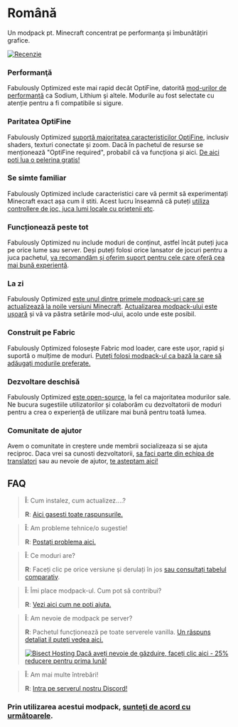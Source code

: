 # Română

Un modpack pt. Minecraft concentrat pe performanța și îmbunătățiri grafice.

[![Recenzie](https://img.youtube.com/vi/bb8G9X5Q_4I/hqdefault.jpg)](https://www.youtube.com/watch?v=bb8G9X5Q_4I)

### Performanţă

Fabulously Optimized este mai rapid decât OptiFine, datorită [mod-urilor de performanţă][1] ca Sodium, Lithium şi altele. Modurile au fost selectate cu atenție pentru a fi compatibile si sigure.

### Paritatea OptiFine

Fabulously Optimized [suportă majoritatea caracteristicilor OptiFine][2], inclusiv shaders, texturi conectate și zoom. Dacă în pachetul de resurse se menționează "OptiFine required", probabil că va funcționa și aici. [De aici poti lua o pelerina gratis!][3]

### Se simte familiar

Fabulously Optimized include caracteristici care vă permit să experimentați Minecraft exact așa cum il stiti. Acest lucru înseamnă că puteți [utiliza controllere de joc, juca lumi locale cu prietenii etc][4].

### Funcționează peste tot

Fabulously Optimized nu include moduri de conținut, astfel încât puteți juca pe orice lume sau server. Deși puteți folosi orice lansator de jocuri pentru a juca pachetul, [va recomandăm și oferim suport pentru cele care oferă cea mai bună experiență][5].

### La zi

Fabulously Optimized [este unul dintre primele modpack-uri care se actualizează la noile versiuni Minecraft][6]. [Actualizarea modpack-ului este ușoară][7] și vă va păstra setările mod-ului, acolo unde este posibil.

### Construit pe Fabric

Fabulously Optimized folosește Fabric mod loader, care este ușor, rapid și suportă o mulțime de moduri. [Puteți folosi modpack-ul ca bază la care să adăugați modurile preferate.][8]

### Dezvoltare deschisă

Fabulously Optimized [este open-source][9], la fel ca majoritatea modurilor sale. Ne bucura sugestiile utilizatorilor și colaborăm cu dezvoltatorii de moduri pentru a crea o experiență de utilizare mai bună pentru toată lumea.

### Comunitate de ajutor

Avem o comunitate in creștere unde membrii socializeaza si se ajuta reciproc. Daca vrei sa cunosti dezvoltatorii, [sa faci parte din echipa de translatori][10] sau au nevoie de ajutor, [te asteptam aici!][11]

## FAQ

> **Î**: Cum instalez, cum actualizez....?
> 
> **R**: [Aici gasesti toate raspunsurile.][12]


> **Î**: Am probleme tehnice/o sugestie!
> 
> **R**: [Postați problema aici.][9]


> **Î**: Ce moduri are?
> 
> **R**: Faceți clic pe orice versiune și derulați în jos [sau consultați tabelul comparativ][1].


> **Î**: Îmi place modpack-ul. Cum pot să contribui?
> 
> **R**: [Vezi aici cum ne poti ajuta.][13]


> **Î**: Am nevoie de modpack pe server?
> 
> **R**: Pachetul funcționează pe toate serverele vanilla. [Un răspuns detaliat il puteti vedea aici.][14]
> 
> [![Bisect Hosting](https://i.ibb.co/gr9mSxW/image.png) Dacă aveți nevoie de găzduire, faceți clic aici - 25% reducere pentru prima lună!][15]


> **Î**: Am mai multe întrebări!
> 
> **R**: [Intra pe serverul nostru Discord!][11]

### Prin utilizarea acestui modpack, [sunteți de acord cu următoarele][16].

[1]: https://github.com/Fabulously-Optimized/fabulously-optimized/blob/main/INCLUDED-MODS.md#smooth

[1]: https://github.com/Fabulously-Optimized/fabulously-optimized/blob/main/INCLUDED-MODS.md#smooth
[2]: https://wiki.download.fo/readme/give-up-optifine
[3]: https://wiki.download.fo/readme/free-cape
[4]: https://github.com/Fabulously-Optimized/fabulously-optimized/blob/main/INCLUDED-MODS.md#functional
[5]: https://github.com/Fabulously-Optimized/fabulously-optimized#downloads
[6]: https://download.fo/changelog
[7]: https://wiki.download.fo/readme/update-instructions
[8]: https://wiki.download.fo/readme/adding-more-mods
[9]: https://download.fo/github
[9]: https://download.fo/github
[10]: https://download.fo/translate
[11]: https://download.fo/discord
[11]: https://download.fo/discord
[12]: https://wiki.download.fo
[13]: https://download.fo/thanks
[14]: https://wiki.download.fo/readme/server-setup
[15]: https://download.fo/host
[16]: https://download.fo/terms
